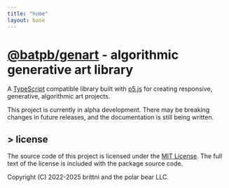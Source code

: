 ```yaml
---
title: "home"
layout: base
---
```


# [@batpb/genart](https://www.npmjs.com/package/@batpb/genart) - algorithmic generative art library

A
[TypeScript](https://www.typescriptlang.org/)
compatible library built with
[p5.js](https://p5js.org/)
for creating responsive, generative, algorithmic art projects.

This project is currently in alpha development.
There may be breaking changes in future releases, and the documentation is still being written.

## > license

The source code of this project is licensed under the
[MIT License](https://opensource.org/license/mit).
The full text of the license is included with the package source code.

Copyright (C) 2022-2025 brittni and the polar bear LLC.
